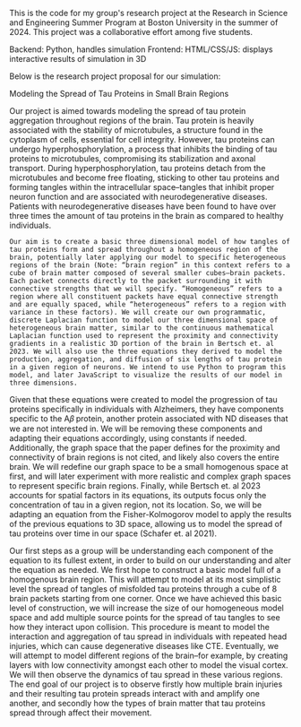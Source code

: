 This is the code for my group's research project at the Research in Science and Engineering Summer Program at Boston University in the summer of 2024. This project was a collaborative effort among five students. 

Backend: Python, handles simulation
Frontend: HTML/CSS/JS: displays interactive results of simulation in 3D

Below is the research project proposal for our simulation:


Modeling the Spread of Tau Proteins in Small Brain Regions

Our project is aimed towards modeling the spread of tau protein aggregation throughout regions of the brain. Tau protein is heavily associated with the stability of microtubules, a structure found in the cytoplasm of cells, essential for cell integrity. However, tau proteins can undergo hyperphosphorylation, a process that inhibits the binding of tau proteins to microtubules, compromising its stabilization and axonal transport. During hyperphosphorylation, tau proteins detach from the microtubules and become free floating, sticking to other tau proteins and forming tangles within the intracellular space–tangles that inhibit proper neuron function and are associated with neurodegenerative diseases. Patients with neurodegenerative diseases have been found to have over three times the amount of tau proteins in the brain as compared to healthy individuals. 

	Our aim is to create a basic three dimensional model of how tangles of tau proteins form and spread throughout a homogeneous region of the brain, potentially later applying our model to specific heterogeneous regions of the brain (Note: “brain region” in this context refers to a cube of brain matter composed of several smaller cubes–brain packets. Each packet connects directly to the packet surrounding it with connective strengths that we will specify. “Homogeneous” refers to a region where all constituent packets have equal connective strength and are equally spaced, while “heterogeneous” refers to a region with variance in these factors). We will create our own programmatic, discrete Laplacian function to model our three dimensional space of heterogeneous brain matter, similar to the continuous mathematical Laplacian function used to represent the proximity and connectivity gradients in a realistic 3D portion of the brain in Bertsch et. al 2023. We will also use the three equations they derived to model the production, aggregation, and diffusion of six lengths of tau protein in a given region of neurons. We intend to use Python to program this model, and later JavaScript to visualize the results of our model in three dimensions. 


Given that these equations were created to model the progression of tau proteins specifically in individuals with Alzheimers, they have components specific to the A𝛽 protein, another protein associated with ND diseases that we are not interested in. We will be removing these components and adapting their equations accordingly, using constants if needed. Additionally, the graph space that the paper defines for the proximity and connectivity of brain regions is not cited, and likely also covers the entire brain. We will redefine our graph space to be a small homogenous space at first, and will later experiment with more realistic and complex graph spaces to represent specific brain regions. Finally, while Bertsch et. al 2023 accounts for spatial factors in its equations, its outputs focus only the concentration of tau in a given region, not its location. So, we will be adapting an equation from the Fisher-Kolmogorov model to apply the results of the previous equations to 3D space, allowing us to model the spread of tau proteins over time in our space (Schafer et. al 2021). 


Our first steps as a group will be understanding each component of the equation to its fullest extent, in order to build on our understanding and alter the equation as needed. 
We first hope to construct a basic model full of a homogenous brain region. This will attempt to model at its most simplistic level the spread of tangles of misfolded tau proteins through a cube of 8 brain packets starting from one corner. Once we have achieved this basic level of construction, we will increase the size of our homogeneous model space and add multiple source points for the spread of tau tangles to see how they interact upon collision. This procedure is meant to model the interaction and aggregation of tau spread in individuals with repeated head injuries, which can cause degenerative diseases like CTE.
Eventually, we will attempt to model different regions of the brain–for example, by creating layers with low connectivity amongst each other to model the visual cortex. We will then observe the dynamics of tau spread in these various regions.
The end goal of our project is to observe firstly how multiple brain injuries and their resulting tau protein spreads interact with and amplify one another, and secondly how the types of brain matter that tau proteins spread through affect their movement. 
